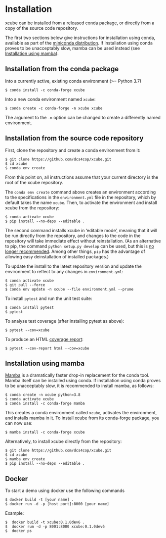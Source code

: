 # Installation

xcube can be installed from a released conda package, or directly from a
copy of the source code repository.

The first two sections below give instructions for installation using conda,
available as part of the [miniconda
distribution](https://docs.conda.io/en/latest/miniconda.html). If installation
using conda proves to be unacceptably slow, mamba can be used instead (see
[Installation using mamba](#installation-using-mamba)).

## Installation from the conda package

Into a currently active, existing conda environment (>= Python 3.7)

    $ conda install -c conda-forge xcube

Into a new conda environment named `xcube`:
    
    $ conda create -c conda-forge -n xcube xcube

The argument to the `-n` option can be changed to create a differently
named environment.

## Installation from the source code repository

First, clone the repository and create a conda environment from it:
    
    $ git clone https://github.com/dcs4cop/xcube.git
    $ cd xcube
    $ conda env create

From this point on, all instructions assume that your current directory is the
root of the xcube repository.

The `conda env create` command above creates an environment according to
the specifications in the `environment.yml` file in the repository, which
by default takes the name `xcube`. Then, to activate the environment and
install xcube from the repository:
    
    $ conda activate xcube
    $ pip install --no-deps --editable .

The second command installs xcube in ‘editable mode’, meaning that it will
be run directly from the repository, and changes to the code in the repository
will take immediate effect without reinstallation. (As an alternative to
pip, the command `python setup.py develop` can be used, but this is
[no longer recommended](https://docs.python.org/3/install/#introduction).
Among other things, `pip` has the advantage of allowing easy deinstallation of
installed packages.)

To update the install to the latest repository version and update the
environment to reflect to any changes in `environment.yml`:
    
    $ conda activate xcube
    $ git pull --force
    $ conda env update -n xcube --file environment.yml --prune
    
To install `pytest` and run the unit test suite:
    
    $ conda install pytest
    $ pytest
    
To analyse test coverage (after installing pytest as above):

    $ pytest --cov=xcube

To produce an HTML
[coverage report](https://pytest-cov.readthedocs.io/en/latest/reporting.html):

    $ pytest --cov-report html --cov=xcube

## Installation using mamba

[Mamba](https://github.com/mamba-org/mamba) is a dramatically faster drop-in
replacement for the conda tool. Mamba itself can be installed using conda.
If installation using conda proves to be unacceptably slow, it is recommended
to install mamba, as follows:

    $ conda create -n xcube python=3.8
    $ conda activate xcube
    $ conda install -c conda-forge mamba

This creates a conda environment called `xcube`, activates the environment,
and installs mamba in it. To install xcube from its conda-forge package, you
can now use:

    $ mamba install -c conda-forge xcube

Alternatively, to install xcube directly from the repository:

    $ git clone https://github.com/dcs4cop/xcube.git
    $ cd xcube
    $ mamba env create
    $ pip install --no-deps --editable .

## Docker

To start a demo using docker use the following commands

    $ docker build -t [your name] .
    $ docker run -d -p [host port]:8000 [your name]
    
Example:

    $  docker build -t xcube:0.1.0dev6 .
    $  docker run -d -p 8001:8000 xcube:0.1.0dev6
    $  docker ps
